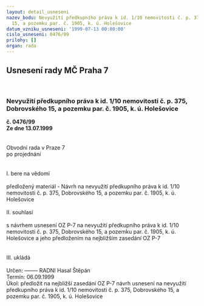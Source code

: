 ```yaml
---
layout: detail_usneseni
nazev_bodu: Nevyužití předkupního práva k id. 1/10 nemovitosti č. p. 375, Dobrovského
  15, a pozemku par. č. 1905, k. ú. Holešovice
datum_vzniku_usneseni: '1999-07-13 00:00:00'
cislo_usneseni: 0476/99
prilohy: []
organ: rada
---
```

<div id="ucUsn_pList" class="usn">
	<span><h2>Usnesení rady MČ Praha 7 </h2>
<br></span><div class="standBody">
<span><h3>Nevyužití předkupního práva k id. 1/10 nemovitosti č. p. 375, Dobrovského 15, a pozemku par. č. 1905, k. ú. Holešovice</h3></span><div class="center">
		<strong>č. 0476/99</strong><br>
	</div>
<div class="center">
		<strong>Ze dne 13.07.1999</strong><br><br>
	</div>
<br>Obvodní rada v Praze 7<br>po projednání<br><br><br>I.	bere na vědomí<br><br> předložený materiál -  Návrh na nevyužití předkupního práva k id. 1/10 nemovitosti č. p. 375, Dobrovského 15, a pozemku par. č. 1905, k. ú. Holešovice<br><br>II.	souhlasí <br><br>s návrhem usnesení OZ P-7 na nevyužití předkupního práva k id. 1/10 nemovitosti č. p. 375, Dobrovského 15, a pozemku par. č. 1905, k. ú. Holešovice a jeho předložením na nejbližším zasedání OZ P-7<br><br><br>III.	ukládá <br><br> Určen:	–––––	RADNI Hasal Štěpán<br>Termín: 06.09.1999<br>Úkol:	 předložit na nejbližší zasedání OZ P-7 návrh usnesení na  nevyužití předkupního práva k id. 1/10 nemovitosti č. p. 375, Dobrovského 15, a pozemku par. č. 1905, k. ú. Holešovice<br>
</div>
</div>